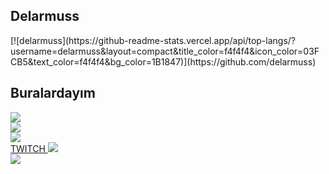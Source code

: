 <p align="left">
  <h2>Delarmuss</h2>
  [![delarmuss](https://github-readme-stats.vercel.app/api/top-langs/?username=delarmuss&layout=compact&title_color=f4f4f4&icon_color=03FCB5&text_color=f4f4f4&bg_color=1B1847)](https://github.com/delarmuss)
</p> 

<p align="left">
    <h2>Buralardayım</h2>
    <a href="https://discordapp.com/users/705186989728858164">
      <img src="https://img.shields.io/badge/Discord-Delarmuss-7289DA?style=for-the-badge&logo=discord&logoColor=7289DA&logoWidth=20&labelColor=000'">
    </a>
    <br />
    <a href="https://discord.gg/JGuv339YG4">
      <img src="https://img.shields.io/discord/837321402130366541?label=Discord&style=for-the-badge&logo=discord&color=7289DA">
    </a>
    <br />
    <a href="https://www.youtube.com/channel/UCydD_5R--qyHmuUtRogeYBA">
      <img src="https://img.shields.io/badge/Youtube-Delarmuss-FF0000?style=for-the-badge&logo=youtube">
    </a>
    <br />
    <a href="https://www.twitch.tv/delarmuss">
      TWITCH
      <img src="https://img.shields.io/badge/Twitch-Delarmuss-9147FF?style=for-the-badge&logo=twitch">
    </a>
    <br />
    <a href="https://github.com/delarmuss">
      <img src="https://img.shields.io/github/followers/Delarmuss?color=1DA1F2&logo=github&label=Followers&style=for-the-badge">
    </a>   
</p>
